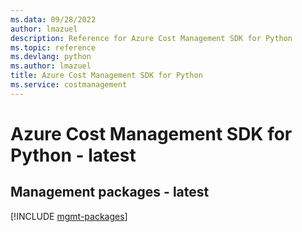 ```yaml
---
ms.data: 09/28/2022
author: lmazuel
description: Reference for Azure Cost Management SDK for Python
ms.topic: reference
ms.devlang: python
ms.author: lmazuel
title: Azure Cost Management SDK for Python
ms.service: costmanagement
---
```

# Azure Cost Management SDK for Python - latest

## Management packages - latest
[!INCLUDE [mgmt-packages](cost-management-mgmt-index.md)]
